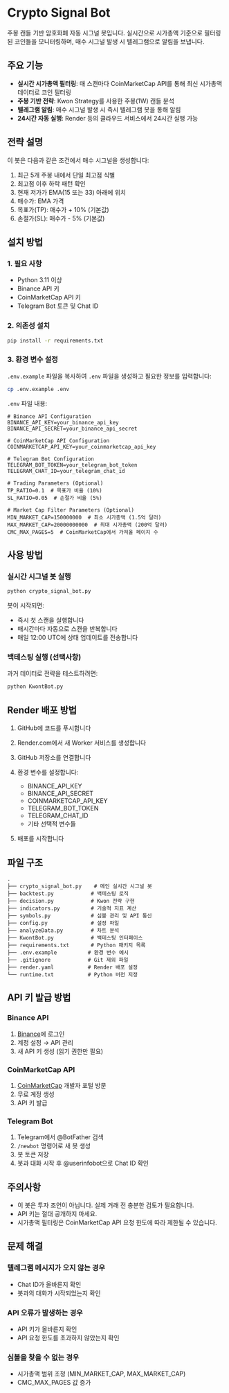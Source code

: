 # Crypto Signal Bot

주봉 캔들 기반 암호화폐 자동 시그널 봇입니다. 실시간으로 시가총액 기준으로 필터링된 코인들을 모니터링하며, 매수 시그널 발생 시 텔레그램으로 알림을 보냅니다.

## 주요 기능

- **실시간 시가총액 필터링**: 매 스캔마다 CoinMarketCap API를 통해 최신 시가총액 데이터로 코인 필터링
- **주봉 기반 전략**: Kwon Strategy를 사용한 주봉(1W) 캔들 분석
- **텔레그램 알림**: 매수 시그널 발생 시 즉시 텔레그램 봇을 통해 알림
- **24시간 자동 실행**: Render 등의 클라우드 서비스에서 24시간 실행 가능

## 전략 설명

이 봇은 다음과 같은 조건에서 매수 시그널을 생성합니다:

1. 최근 5개 주봉 내에서 단일 최고점 식별
2. 최고점 이후 하락 패턴 확인
3. 현재 저가가 EMA(15 또는 33) 아래에 위치
4. 매수가: EMA 가격
5. 목표가(TP): 매수가 + 10% (기본값)
6. 손절가(SL): 매수가 - 5% (기본값)

## 설치 방법

### 1. 필요 사항

- Python 3.11 이상
- Binance API 키
- CoinMarketCap API 키
- Telegram Bot 토큰 및 Chat ID

### 2. 의존성 설치

```bash
pip install -r requirements.txt
```

### 3. 환경 변수 설정

`.env.example` 파일을 복사하여 `.env` 파일을 생성하고 필요한 정보를 입력합니다:

```bash
cp .env.example .env
```

`.env` 파일 내용:
```
# Binance API Configuration
BINANCE_API_KEY=your_binance_api_key
BINANCE_API_SECRET=your_binance_api_secret

# CoinMarketCap API Configuration
COINMARKETCAP_API_KEY=your_coinmarketcap_api_key

# Telegram Bot Configuration
TELEGRAM_BOT_TOKEN=your_telegram_bot_token
TELEGRAM_CHAT_ID=your_telegram_chat_id

# Trading Parameters (Optional)
TP_RATIO=0.1  # 목표가 비율 (10%)
SL_RATIO=0.05  # 손절가 비율 (5%)

# Market Cap Filter Parameters (Optional)
MIN_MARKET_CAP=150000000  # 최소 시가총액 (1.5억 달러)
MAX_MARKET_CAP=20000000000  # 최대 시가총액 (200억 달러)
CMC_MAX_PAGES=5  # CoinMarketCap에서 가져올 페이지 수
```

## 사용 방법

### 실시간 시그널 봇 실행

```bash
python crypto_signal_bot.py
```

봇이 시작되면:
- 즉시 첫 스캔을 실행합니다
- 매시간마다 자동으로 스캔을 반복합니다
- 매일 12:00 UTC에 상태 업데이트를 전송합니다

### 백테스팅 실행 (선택사항)

과거 데이터로 전략을 테스트하려면:

```bash
python KwontBot.py
```

## Render 배포 방법

1. GitHub에 코드를 푸시합니다
2. Render.com에서 새 Worker 서비스를 생성합니다
3. GitHub 저장소를 연결합니다
4. 환경 변수를 설정합니다:
   - BINANCE_API_KEY
   - BINANCE_API_SECRET
   - COINMARKETCAP_API_KEY
   - TELEGRAM_BOT_TOKEN
   - TELEGRAM_CHAT_ID
   - 기타 선택적 변수들

5. 배포를 시작합니다

## 파일 구조

```
.
├── crypto_signal_bot.py    # 메인 실시간 시그널 봇
├── backtest.py            # 백테스팅 로직
├── decision.py            # Kwon 전략 구현
├── indicators.py          # 기술적 지표 계산
├── symbols.py             # 심볼 관리 및 API 통신
├── config.py              # 설정 파일
├── analyzeData.py         # 차트 분석
├── KwontBot.py            # 백테스팅 인터페이스
├── requirements.txt       # Python 패키지 목록
├── .env.example          # 환경 변수 예시
├── .gitignore            # Git 제외 파일
├── render.yaml           # Render 배포 설정
└── runtime.txt           # Python 버전 지정
```

## API 키 발급 방법

### Binance API
1. [Binance](https://www.binance.com)에 로그인
2. 계정 설정 → API 관리
3. 새 API 키 생성 (읽기 권한만 필요)

### CoinMarketCap API
1. [CoinMarketCap](https://coinmarketcap.com/api/) 개발자 포털 방문
2. 무료 계정 생성
3. API 키 발급

### Telegram Bot
1. Telegram에서 @BotFather 검색
2. `/newbot` 명령어로 새 봇 생성
3. 봇 토큰 저장
4. 봇과 대화 시작 후 @userinfobot으로 Chat ID 확인

## 주의사항

- 이 봇은 투자 조언이 아닙니다. 실제 거래 전 충분한 검토가 필요합니다.
- API 키는 절대 공개하지 마세요.
- 시가총액 필터링은 CoinMarketCap API 요청 한도에 따라 제한될 수 있습니다.

## 문제 해결

### 텔레그램 메시지가 오지 않는 경우
- Chat ID가 올바른지 확인
- 봇과의 대화가 시작되었는지 확인

### API 오류가 발생하는 경우
- API 키가 올바른지 확인
- API 요청 한도를 초과하지 않았는지 확인

### 심볼을 찾을 수 없는 경우
- 시가총액 범위 조정 (MIN_MARKET_CAP, MAX_MARKET_CAP)
- CMC_MAX_PAGES 값 증가